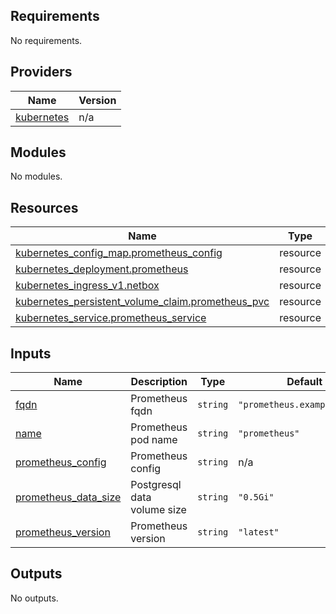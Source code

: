 <!-- BEGIN_TF_DOCS -->
## Requirements

No requirements.

## Providers

| Name | Version |
|------|---------|
| <a name="provider_kubernetes"></a> [kubernetes](#provider\_kubernetes) | n/a |

## Modules

No modules.

## Resources

| Name | Type |
|------|------|
| [kubernetes_config_map.prometheus_config](https://registry.terraform.io/providers/hashicorp/kubernetes/latest/docs/resources/config_map) | resource |
| [kubernetes_deployment.prometheus](https://registry.terraform.io/providers/hashicorp/kubernetes/latest/docs/resources/deployment) | resource |
| [kubernetes_ingress_v1.netbox](https://registry.terraform.io/providers/hashicorp/kubernetes/latest/docs/resources/ingress_v1) | resource |
| [kubernetes_persistent_volume_claim.prometheus_pvc](https://registry.terraform.io/providers/hashicorp/kubernetes/latest/docs/resources/persistent_volume_claim) | resource |
| [kubernetes_service.prometheus_service](https://registry.terraform.io/providers/hashicorp/kubernetes/latest/docs/resources/service) | resource |

## Inputs

| Name | Description | Type | Default | Required |
|------|-------------|------|---------|:--------:|
| <a name="input_fqdn"></a> [fqdn](#input\_fqdn) | Prometheus fqdn | `string` | `"prometheus.example.local"` | no |
| <a name="input_name"></a> [name](#input\_name) | Prometheus pod name | `string` | `"prometheus"` | no |
| <a name="input_prometheus_config"></a> [prometheus\_config](#input\_prometheus\_config) | Prometheus config | `string` | n/a | yes |
| <a name="input_prometheus_data_size"></a> [prometheus\_data\_size](#input\_prometheus\_data\_size) | Postgresql data volume size | `string` | `"0.5Gi"` | no |
| <a name="input_prometheus_version"></a> [prometheus\_version](#input\_prometheus\_version) | Prometheus version | `string` | `"latest"` | no |

## Outputs

No outputs.
<!-- END_TF_DOCS -->
